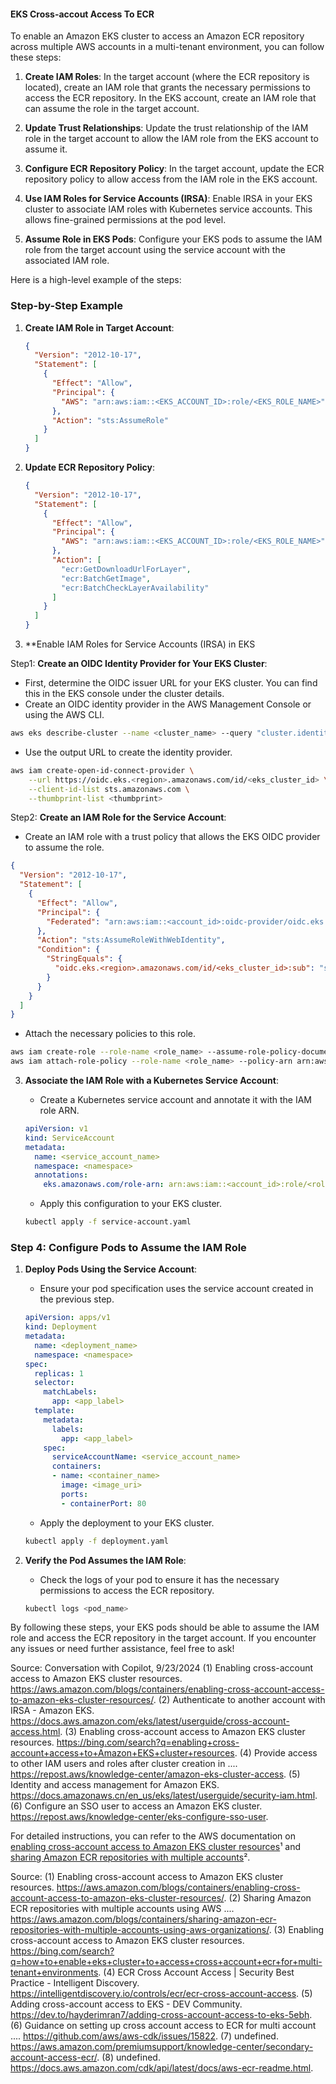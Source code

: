 #### EKS Cross-accout Access To ECR

To enable an Amazon EKS cluster to access an Amazon ECR repository across multiple AWS accounts in a multi-tenant environment, you can follow these steps:

1. **Create IAM Roles**:
   In the target account (where the ECR repository is located), create an IAM role that grants the necessary permissions to access the ECR repository.
   In the EKS account, create an IAM role that can assume the role in the target account.

2. **Update Trust Relationships**:
   Update the trust relationship of the IAM role in the target account to allow the IAM role from the EKS account to assume it.

3. **Configure ECR Repository Policy**:
   In the target account, update the ECR repository policy to allow access from the IAM role in the EKS account.

4. **Use IAM Roles for Service Accounts (IRSA)**:
   Enable IRSA in your EKS cluster to associate IAM roles with Kubernetes service accounts. This allows fine-grained permissions at the pod level.

5. **Assume Role in EKS Pods**:
   Configure your EKS pods to assume the IAM role from the target account using the service account with the associated IAM role.

Here is a high-level example of the steps:

### Step-by-Step Example

1. **Create IAM Role in Target Account**:
   ```json
   {
     "Version": "2012-10-17",
     "Statement": [
       {
         "Effect": "Allow",
         "Principal": {
           "AWS": "arn:aws:iam::<EKS_ACCOUNT_ID>:role/<EKS_ROLE_NAME>"
         },
         "Action": "sts:AssumeRole"
       }
     ]
   }
   ```

2. **Update ECR Repository Policy**:
   ```json
   {
     "Version": "2012-10-17",
     "Statement": [
       {
         "Effect": "Allow",
         "Principal": {
           "AWS": "arn:aws:iam::<EKS_ACCOUNT_ID>:role/<EKS_ROLE_NAME>"
         },
         "Action": [
           "ecr:GetDownloadUrlForLayer",
           "ecr:BatchGetImage",
           "ecr:BatchCheckLayerAvailability"
         ]
       }
     ]
   }
   ```

3. **Enable IAM Roles for Service Accounts (IRSA) in EKS

 Step1: **Create an OIDC Identity Provider for Your EKS Cluster**:
   - First, determine the OIDC issuer URL for your EKS cluster. You can find this in the EKS console under the cluster details.
   - Create an OIDC identity provider in the AWS Management Console or using the AWS CLI.

   ```sh
   aws eks describe-cluster --name <cluster_name> --query "cluster.identity.oidc.issuer" --output text
   ```

   - Use the output URL to create the identity provider.

   ```sh
   aws iam create-open-id-connect-provider \
       --url https://oidc.eks.<region>.amazonaws.com/id/<eks_cluster_id> \
       --client-id-list sts.amazonaws.com \
       --thumbprint-list <thumbprint>
   ```

Step2: **Create an IAM Role for the Service Account**:
   - Create an IAM role with a trust policy that allows the EKS OIDC provider to assume the role.

   ```json
   {
     "Version": "2012-10-17",
     "Statement": [
       {
         "Effect": "Allow",
         "Principal": {
           "Federated": "arn:aws:iam::<account_id>:oidc-provider/oidc.eks.<region>.amazonaws.com/id/<eks_cluster_id>"
         },
         "Action": "sts:AssumeRoleWithWebIdentity",
         "Condition": {
           "StringEquals": {
             "oidc.eks.<region>.amazonaws.com/id/<eks_cluster_id>:sub": "system:serviceaccount:<namespace>:<service_account_name>"
           }
         }
       }
     ]
   }
   ```

   - Attach the necessary policies to this role.

   ```sh
   aws iam create-role --role-name <role_name> --assume-role-policy-document file://trust-policy.json
   aws iam attach-role-policy --role-name <role_name> --policy-arn arn:aws:iam::aws:policy/AmazonEC2ContainerRegistryReadOnly
   ```

3. **Associate the IAM Role with a Kubernetes Service Account**:
   - Create a Kubernetes service account and annotate it with the IAM role ARN.

   ```yaml
   apiVersion: v1
   kind: ServiceAccount
   metadata:
     name: <service_account_name>
     namespace: <namespace>
     annotations:
       eks.amazonaws.com/role-arn: arn:aws:iam::<account_id>:role/<role_name>
   ```

   - Apply this configuration to your EKS cluster.

   ```sh
   kubectl apply -f service-account.yaml
   ```

### Step 4: Configure Pods to Assume the IAM Role

1. **Deploy Pods Using the Service Account**:
   - Ensure your pod specification uses the service account created in the previous step.

   ```yaml
   apiVersion: apps/v1
   kind: Deployment
   metadata:
     name: <deployment_name>
     namespace: <namespace>
   spec:
     replicas: 1
     selector:
       matchLabels:
         app: <app_label>
     template:
       metadata:
         labels:
           app: <app_label>
       spec:
         serviceAccountName: <service_account_name>
         containers:
         - name: <container_name>
           image: <image_uri>
           ports:
           - containerPort: 80
   ```

   - Apply the deployment to your EKS cluster.

   ```sh
   kubectl apply -f deployment.yaml
   ```

2. **Verify the Pod Assumes the IAM Role**:
   - Check the logs of your pod to ensure it has the necessary permissions to access the ECR repository.

   ```sh
   kubectl logs <pod_name>
   ```

By following these steps, your EKS pods should be able to assume the IAM role and access the ECR repository in the target account. If you encounter any issues or need further assistance, feel free to ask!

Source: Conversation with Copilot, 9/23/2024
(1) Enabling cross-account access to Amazon EKS cluster resources. https://aws.amazon.com/blogs/containers/enabling-cross-account-access-to-amazon-eks-cluster-resources/.
(2) Authenticate to another account with IRSA - Amazon EKS. https://docs.aws.amazon.com/eks/latest/userguide/cross-account-access.html.
(3) Enabling cross-account access to Amazon EKS cluster resources. https://bing.com/search?q=enabling+cross-account+access+to+Amazon+EKS+cluster+resources.
(4) Provide access to other IAM users and roles after cluster creation in .... https://repost.aws/knowledge-center/amazon-eks-cluster-access.
(5) Identity and access management for Amazon EKS. https://docs.amazonaws.cn/en_us/eks/latest/userguide/security-iam.html.
(6) Configure an SSO user to access an Amazon EKS cluster. https://repost.aws/knowledge-center/eks-configure-sso-user.

For detailed instructions, you can refer to the AWS documentation on [enabling cross-account access to Amazon EKS cluster resources](https://aws.amazon.com/blogs/containers/enabling-cross-account-access-to-amazon-eks-cluster-resources/)¹ and [sharing Amazon ECR repositories with multiple accounts](https://aws.amazon.com/blogs/containers/sharing-amazon-ecr-repositories-with-multiple-accounts-using-aws-organizations/)².



Source:
(1) Enabling cross-account access to Amazon EKS cluster resources. https://aws.amazon.com/blogs/containers/enabling-cross-account-access-to-amazon-eks-cluster-resources/.
(2) Sharing Amazon ECR repositories with multiple accounts using AWS .... https://aws.amazon.com/blogs/containers/sharing-amazon-ecr-repositories-with-multiple-accounts-using-aws-organizations/.
(3) Enabling cross-account access to Amazon EKS cluster resources. https://bing.com/search?q=how+to+enable+eks+cluster+to+access+cross+account+ecr+for+multi-tenant+environments.
(4) ECR Cross Account Access | Security Best Practice - Intelligent Discovery. https://intelligentdiscovery.io/controls/ecr/ecr-cross-account-access.
(5) Adding cross-account access to EKS - DEV Community. https://dev.to/hayderimran7/adding-cross-account-access-to-eks-5ebh.
(6) Guidance on setting up cross account access to ECR for multi account .... https://github.com/aws/aws-cdk/issues/15822.
(7) undefined. https://aws.amazon.com/premiumsupport/knowledge-center/secondary-account-access-ecr/.
(8) undefined. https://docs.aws.amazon.com/cdk/api/latest/docs/aws-ecr-readme.html.